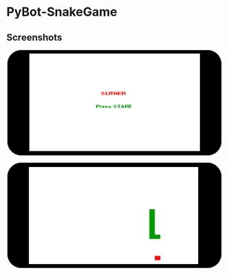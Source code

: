 # PyBot-SnakeGame

## Screenshots

![Alt text](pic_snakemain.png?raw=true "Optional Title")

![Alt text](pic_snake.png?raw=true "Optional Title")

